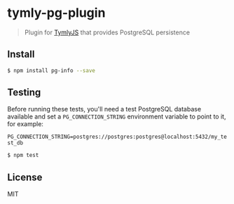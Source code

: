 # tymly-pg-plugin

> Plugin for [TymlyJS](http://www.tymlyjs.io) that provides PostgreSQL persistence

## <a name="install"></a>Install
```bash
$ npm install pg-info --save
```

## <a name="test"></a>Testing

Before running these tests, you'll need a test PostgreSQL database available and set a `PG_CONNECTION_STRING` environment variable to point to it, for example:

```PG_CONNECTION_STRING=postgres://postgres:postgres@localhost:5432/my_test_db```

```bash
$ npm test
```

## <a name="license"></a>License

MIT
